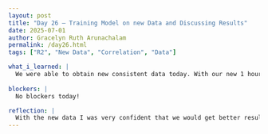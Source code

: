 ```yaml
---
layout: post
title: "Day 26 – Training Model on new Data and Discussing Results"
date: 2025-07-01
author: Gracelyn Ruth Arunachalam
permalink: /day26.html
tags: ["R2", "New Data", "Correlation", "Data"]

what_i_learned: |
  We were able to obtain new consistent data today. With our new 1 hour data, my peer and I worked on the data for the Padonia station. Once we had plotted the graphs we discovered that our predicted R^2 coefficient was much less than what we had before, it was close to 0.5. With this new coefficient I tried to drop some parameters to see if the coefficient would improve but it only improved by 0.05 increments each time. We then played a game of charades and simon says as our team building activity for the day. During this game just like taboo, it was pretty hard to communicate ideas with your team partners. However, at the end of the day, we were able to spend time as a team and relax from all the coding.
  
blockers: |
  No blockers today!

reflection: |
  With the new data I was very confident that we would get better results, but it turned out too much data was hindering accurate predictions. When I tried dropping columns that had lower feature importances, the value increased by 0.05 and gave me the best R^2 at 0.55. The team building activity was great and I understood that I was not the best at describing basic thigs.
---
```

